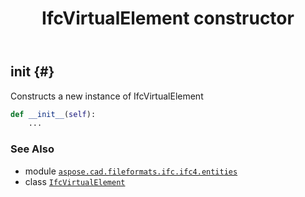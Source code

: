 ﻿---
title: IfcVirtualElement constructor
second_title: Aspose.CAD for Python via .NET API References
description: 
type: docs
weight: 10
url: /python-net/aspose.cad.fileformats.ifc.ifc4.entities/ifcvirtualelement/__init__/
is_root: false
---

## __init__ {#}

Constructs a new instance of IfcVirtualElement



```python
def __init__(self):
    ...
```





### See Also
* module [`aspose.cad.fileformats.ifc.ifc4.entities`](../../)
* class [`IfcVirtualElement`](/cad/python-net/aspose.cad.fileformats.ifc.ifc4.entities/ifcvirtualelement)
